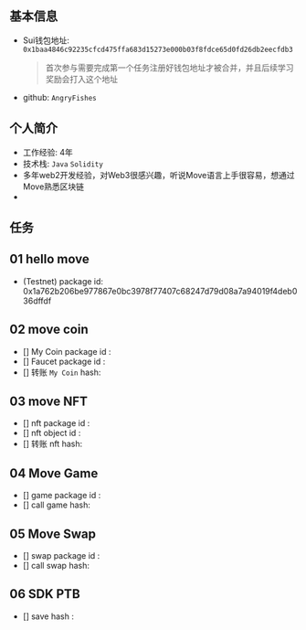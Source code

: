 ## 基本信息

- Sui钱包地址: `0x1baa4846c92235cfcd475ffa683d15273e000b03f8fdce65d0fd26db2eecfdb3`
  
  > 首次参与需要完成第一个任务注册好钱包地址才被合并，并且后续学习奖励会打入这个地址

- github: `AngryFishes`

## 个人简介

- 工作经验: 4年
- 技术栈: `Java` `Solidity`
- 多年web2开发经验，对Web3很感兴趣，听说Move语言上手很容易，想通过Move熟悉区块链
- 

## 任务

## 01 hello move

- (Testnet) package id: 0x1a762b206be977867e0bc3978f77407c68247d79d08a7a94019f4deb036dffdf

## 02 move coin

- [] My Coin package id : 
- [] Faucet package id : 
- [] 转账 `My Coin` hash:

## 03 move NFT

- [] nft package id :
- [] nft object id : 
- [] 转账 nft  hash:

## 04 Move Game

- [] game package id :
- [] call game hash:

## 05 Move Swap

- [] swap package id :
- [] call swap hash:

## 06 SDK PTB

- [] save hash :


